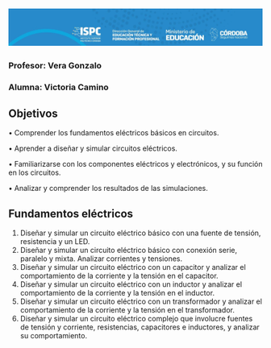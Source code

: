 # ![alt text](./recursos/logo.png)
### Profesor: Vera Gonzalo
### Alumna: Victoria Camino

## Objetivos
• Comprender los fundamentos eléctricos básicos en circuitos. 

• Aprender a diseñar y simular circuitos eléctricos. 

• Familiarizarse con los componentes eléctricos y electrónicos, y su función en 
los circuitos. 

• Analizar y comprender los resultados de las simulaciones. 

## Fundamentos eléctricos 
1. Diseñar y simular un circuito eléctrico básico con una fuente de tensión, 
resistencia y un LED.
2. Diseñar y simular un circuito eléctrico básico con conexión serie, paralelo y 
mixta. Analizar corrientes y tensiones. 
3. Diseñar y simular un circuito eléctrico con un capacitor y analizar el 
comportamiento de la corriente y la tensión en el capacitor.
4. Diseñar y simular un circuito eléctrico con un inductor y analizar el 
comportamiento de la corriente y la tensión en el inductor.
5. Diseñar y simular un circuito eléctrico con un transformador y analizar el 
comportamiento de la corriente y la tensión en el transformador.
6. Diseñar y simular un circuito eléctrico complejo que involucre fuentes de 
tensión y corriente, resistencias, capacitores e inductores, y analizar su 
comportamiento.
